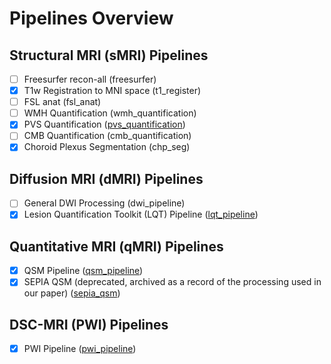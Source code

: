 # Pipelines Overview

## Structural MRI (sMRI) Pipelines
- [ ] Freesurfer recon-all (freesurfer)
- [x] T1w Registration to MNI space (t1_register)
- [ ] FSL anat (fsl_anat)
- [ ] WMH Quantification (wmh_quantification)
- [x] PVS Quantification ([pvs_quantification](./sMRI/pvs_quantification.md))
- [ ] CMB Quantification (cmb_quantification)
- [x] Choroid Plexus Segmentation (chp_seg)

## Diffusion MRI (dMRI) Pipelines
- [ ] General DWI Processing (dwi_pipeline)
- [x] Lesion Quantification Toolkit (LQT) Pipeline ([lqt_pipeline](./dMRI/lqt_pipeline.md))

## Quantitative MRI (qMRI) Pipelines
- [x] QSM Pipeline ([qsm_pipeline](./qMRI/qsm_pipeline.md))
- [x] SEPIA QSM (deprecated, archived as a record of the processing used in our paper) ([sepia_qsm](./qMRI/sepia_qsm.md))

## DSC-MRI (PWI) Pipelines
- [x] PWI Pipeline ([pwi_pipeline](./pwi/pwi_pipeline.md))
  